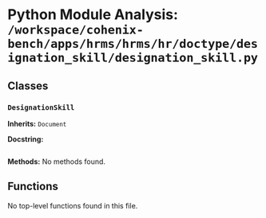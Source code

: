 # Python Module Analysis: `/workspace/cohenix-bench/apps/hrms/hrms/hr/doctype/designation_skill/designation_skill.py`

## Classes

### `DesignationSkill`
**Inherits:** `Document`


**Docstring:**
```

```

**Methods:**
No methods found.




## Functions

No top-level functions found in this file.
